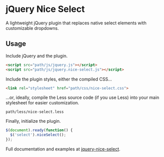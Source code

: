 # jQuery Nice Select

A lightweight jQuery plugin that replaces native select elements with customizable dropdowns.

## Usage

Include jQuery and the plugin.

```html
<script src="path/js/jquery.js"></script>
<script src="path/js/jquery.nice-select.js"></script>
```

Include the plugin styles, either the compiled CSS...

```html
<link rel="stylesheet" href="path/css/nice-select.css">
```
...or, ideally, compile the Less source code (if you use Less) into your main stylesheet for easier customization.

```
path/less/nice-select.less
```

Finally, initialize the plugin.

```javascript
$(document).ready(function() {
  $('select').niceSelect();
});
```

Full documentation and examples at [jquery-nice-select](https://zbp.toyean.com/jquery-nice-select/).